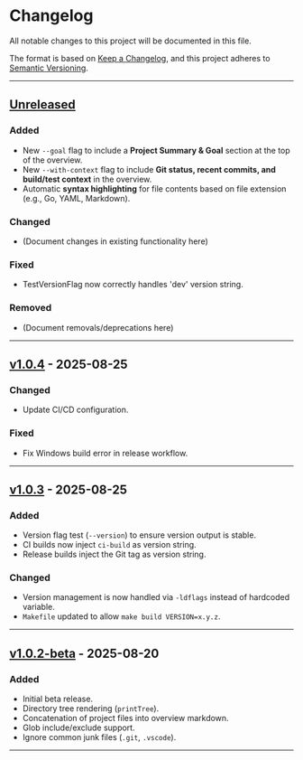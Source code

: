 # Changelog
All notable changes to this project will be documented in this file.

The format is based on [Keep a Changelog](https://keepachangelog.com/en/1.1.0/),
and this project adheres to [Semantic Versioning](https://semver.org/spec/v2.0.0.html).

---

## [Unreleased]

### Added
- New `--goal` flag to include a **Project Summary & Goal** section at the top of the overview.
- New `--with-context` flag to include **Git status, recent commits, and build/test context** in the overview.
- Automatic **syntax highlighting** for file contents based on file extension (e.g., Go, YAML, Markdown).

### Changed
- (Document changes in existing functionality here)

### Fixed
- TestVersionFlag now correctly handles 'dev' version string.

### Removed
- (Document removals/deprecations here)

---

## [v1.0.4] - 2025-08-25
### Changed
- Update CI/CD configuration.

### Fixed
- Fix Windows build error in release workflow.

---

## [v1.0.3] - 2025-08-25
### Added
- Version flag test (`--version`) to ensure version output is stable.
- CI builds now inject `ci-build` as version string.
- Release builds inject the Git tag as version string.

### Changed
- Version management is now handled via `-ldflags` instead of hardcoded variable.
- `Makefile` updated to allow `make build VERSION=x.y.z`.

---

## [v1.0.2-beta] - 2025-08-20
### Added
- Initial beta release.
- Directory tree rendering (`printTree`).
- Concatenation of project files into overview markdown.
- Glob include/exclude support.
- Ignore common junk files (`.git`, `.vscode`).

---

[Unreleased]: https://github.com/about80ninjas/concat/compare/v1.0.4...HEAD
[v1.0.4]: https://github.com/about80ninjas/concat/releases/tag/v1.0.4
[v1.0.3]: https://github.com/about80ninjas/concat/releases/tag/v1.0.3
[v1.0.2-beta]: https://github.com/about80ninjas/concat/releases/tag/v1.0.2-beta
